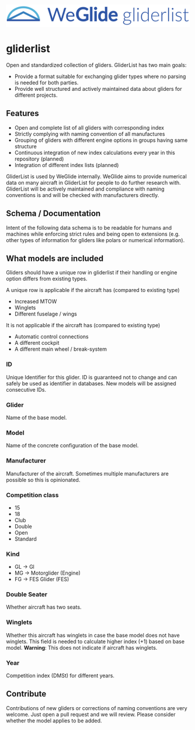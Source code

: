 ![WeGlide gliderlist](./logo-gliderlist.png)

# gliderlist

Open and standardized collection of gliders. GliderList has two main goals:

* Provide a format suitable for exchanging glider types where no parsing is needed for both parties.
* Provide well structured and actively maintained data about gliders for different projects.

## Features

* Open and complete list of all gliders with corresponding index
* Strictly complying with naming convention of all manufactures
* Grouping of gliders with different engine options in groups having same structure
* Continuous integration of new index calculations every year in this repository (planned)
* Integration of different index lists (planned)

GliderList is used by WeGlide internally. WeGlide aims to provide numerical data on many aircraft in GliderList for people to do further research with.
GliderList will be actively maintained and compliance with naming conventions is and will be checked with manufacturers directly.

## Schema / Documentation

Intent of the following data schema is to be readable for humans and machines while enforcing strict rules and being open to extensions (e.g. other types of information for gliders like polars or numerical information).

## What models are included

Gliders should have a unique row in gliderlist if their handling or engine option differs from existing types.

A unique row is applicable if the aircraft has (compared to existing type)

* Increased MTOW
* Winglets
* Different fuselage / wings

It is not applicable if the aircraft has (compared to existing type)

* Automatic control connections
* A different cockpit
* A different main wheel / break-system

### ID

Unique Identifier for this glider. ID is guaranteed not to change and can safely be used as identifier in databases.
New models will be assigned consecutive IDs.
  
### Glider

Name of the base model.

### Model

Name of the concrete configuration of the base model.
  
### Manufacturer

Manufacturer of the aircraft. Sometimes multiple manufacturers are possible so this is opinionated.

### Competition class
  
* 15
* 18
* Club
* Double
* Open
* Standard

### Kind

* GL -> Gl
* MG -> Motorglider (Engine)
* FG -> FES Glider (FES)

### Double Seater

Whether aircraft has two seats.

### Winglets

Whether this aircraft has winglets in case the base model does not have winglets. This field is needed to calculate higher index (+1) based on base model.
**Warning**: This does not indicate if aircraft has winglets.

### Year

Competition index (DMSt) for different years.

## Contribute

Contributions of new gliders or corrections of naming conventions are very welcome. Just open a pull request and we will review.
Please consider whether the model applies to be added.
